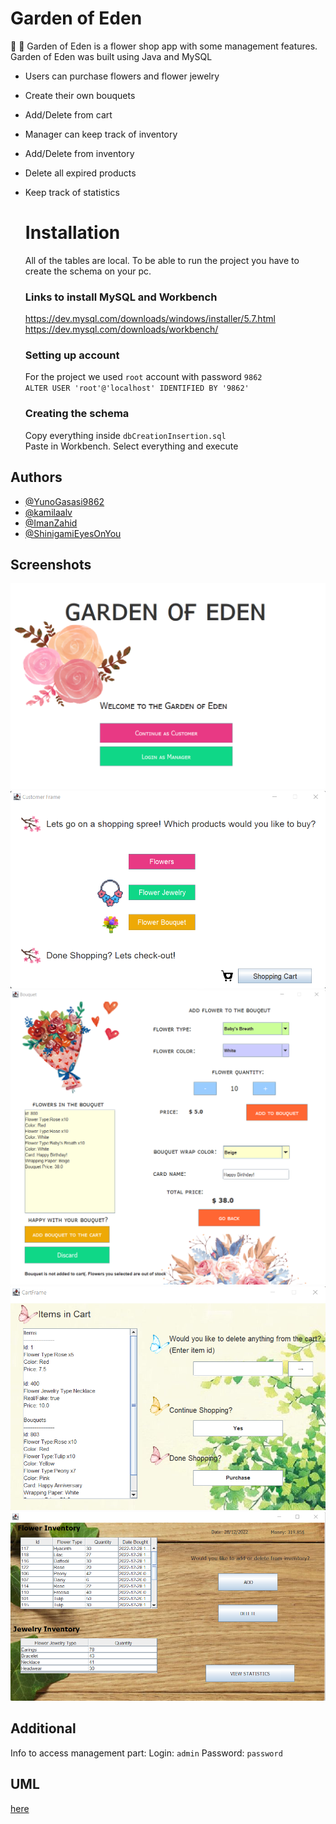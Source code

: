 
# Garden of Eden
:blossom: :rose: Garden of Eden is a flower shop app with some management features.
Garden of Eden was built using Java and MySQL

 * Users can purchase flowers and flower jewelry
 * Create their own bouquets
 * Add/Delete from cart
 * Manager can keep track of inventory
 * Add/Delete from inventory
 * Delete all expired products
 * Keep track of statistics

 

    # Installation
    All of the tables are local. To be able to run the project you have to create the schema on your pc.

    ### Links to install MySQL and Workbench
    https://dev.mysql.com/downloads/windows/installer/5.7.html  
    https://dev.mysql.com/downloads/workbench/

    ### Setting up account
    
    For the project we used ``` root ``` account  with password ``` 9862 ```\
     ``` ALTER USER 'root'@'localhost' IDENTIFIED BY '9862' ```

    ### Creating the schema
    Copy everything inside ``` dbCreationInsertion.sql ```\
    Paste in Workbench. Select everything and execute
    
## Authors

- [@YunoGasasi9862](https://github.com/YunoGasasi9862)
- [@kamilaalv](https://github.com/kamilaalv)
- [@ImanZahid](https://github.com/ImanZahid)
- [@ShinigamiEyesOnYou](https://github.com/ShinigamiEyesOnYou)


## Screenshots

![App Screenshot](GardenOfEden/screenshots/Screenshot0.png)
![App Screenshot](GardenOfEden/screenshots/Screenshot1.png)
![App Screenshot](GardenOfEden/screenshots/Screenshot2.png)
![App Screenshot](GardenOfEden/screenshots/Screenshot3.png)
![App Screenshot](GardenOfEden/screenshots/Screenshot4.png)

## Additional
Info to access management part: Login: ```admin``` Password: ```password```

## UML
[here](Garden%20of%20EdenUML.pdf)



